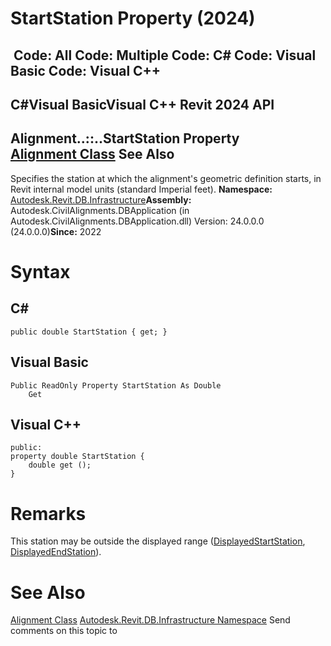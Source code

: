 # StartStation Property (2024)

﻿
 Code: All Code: Multiple Code: C# Code: Visual Basic Code: Visual C++   
---  
C#Visual BasicVisual C++
Revit 2024 API  
---  
Alignment..::..StartStation Property   
[Alignment Class](6594712d-3b22-9b08-ab4c-782df88f36d1.md "Alignment Class") See Also  
---  
Specifies the station at which the alignment's geometric definition starts, in Revit internal model units (standard Imperial feet). 
**Namespace:** [Autodesk.Revit.DB.Infrastructure](cedea963-42a0-acf8-0f0e-5477c4212ae9.md "Autodesk.Revit.DB.Infrastructure Namespace")**Assembly:** Autodesk.CivilAlignments.DBApplication (in Autodesk.CivilAlignments.DBApplication.dll) Version: 24.0.0.0 (24.0.0.0)**Since:** 2022 
# Syntax
C#  
---  
```text
public double StartStation { get; }
```
  
Visual Basic  
---  
```text
Public ReadOnly Property StartStation As Double
	Get
```
  
Visual C++  
---  
```text
public:
property double StartStation {
	double get ();
}
```
  
# Remarks
This station may be outside the displayed range ([DisplayedStartStation](0a17ad4e-4a52-a955-c1af-882e2123bf49.md "DisplayedStartStation Property"), [DisplayedEndStation](cfde7e75-8057-a6d2-4493-428a035af8e0.md "DisplayedEndStation Property")). 
# See Also
[Alignment Class](6594712d-3b22-9b08-ab4c-782df88f36d1.md "Alignment Class")
[Autodesk.Revit.DB.Infrastructure Namespace](cedea963-42a0-acf8-0f0e-5477c4212ae9.md "Autodesk.Revit.DB.Infrastructure Namespace")
Send comments on this topic to 